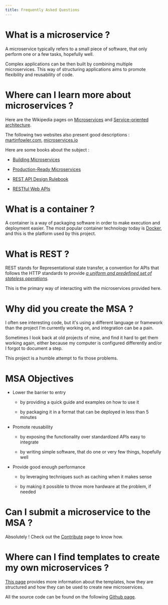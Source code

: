 ```yaml
---
title: Frequently Asked Questions
---
```


# What is a microservice ?

A microservice typically refers to a small piece of software, that only perform
one or a few tasks, hopefully well.

Complex applications can be then built by combining multiple microservices. This
way of structuring applications aims to promote flexibility and reusability of code.

# Where can I learn more about microservices ?

Here are the Wikipedia pages on [Microservices](https://en.wikipedia.org/wiki/Microservices)
and [Service-oriented architecture](https://en.wikipedia.org/wiki/Service-oriented_architecture).

The following two websites also present good descriptions :
[martinfowler.com](http://www.martinfowler.com/articles/microservices.html),
[microservices.io](http://microservices.io/patterns/microservices.html)

Here are some books about the subject :

* [Building Microservices](https://smile.amazon.com/Building-Microservices-Designing-Fine-Grained-Systems/dp/1491950358)

* [Production-Ready Microservices](https://smile.amazon.com/Production-Ready-Microservices-Standardized-Engineering-Organization/dp/1491965975)

* [REST API Design Rulebook](https://smile.amazon.com/REST-Design-Rulebook-Mark-Masse/dp/1449310508)

* [RESTful Web APIs](https://smile.amazon.com/RESTful-Web-APIs-Services-Changing/dp/1449358063)

# What is a container ?

A container is a way of packaging software in order to make execution and deployment easier. The most popular container technology today is [Docker](https://www.docker.com/what-docker), and this is the platform used by this project.

# What is REST ?

REST stands for Representational state transfer, a convention for APIs that follows the HTTP standards to provide [*a uniform and predefined set of stateless operations*](https://en.wikipedia.org/wiki/Representational_state_transfer).

This is the primary way of interacting with the microservices provided here.

# Why did you create the MSA ?

I often see interesting code, but it's using a different language or framework
than the project I'm currently working on, and integration can be a pain.

Sometimes I look back at old projects of mine, and find it hard to get them
working again, either because my computer is configured differently and/or I
forgot to document a step.

This project is a humble attempt to fix those problems.

# MSA Objectives

- Lower the barrier to entry

  - by providing a quick guide and examples on how to use it

  - by packaging it in a format that can be deployed in less than 5 minutes

- Promote reusability

  - by exposing the functionality over standardized APIs easy to integrate

  - by writing simple software, that do one or very few things, hopefully well

- Provide good enough performance

  - by leveraging techniques such as caching when it makes sense

  - by making it possible to throw more hardware at the problem, if needed


# Can I submit a microservice to the MSA ?

Absolutely ! Check out the [Contribute](/contribute) page to know how.

# Where can I find templates to create my own microservices ?

[This page](/templates) provides more information about the templates, how they are structured and how they can be used to create new microservices.

All the source code can be found on the following [Github page](https://github.com/TheMicroservicesAgency).
